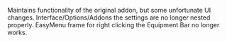 Maintains functionality of the original addon, but some unfortunate UI changes. Interface/Options/Addons the settings are no longer nested properly. EasyMenu frame for right clicking the Equipment Bar no longer works.
